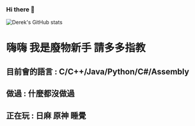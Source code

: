 ### Hi there 👋
![Derek's GitHub stats](https://github-readme-stats.vercel.app/api?username=Derek46518)

<!--
**Derek46518/Derek46518** is a ✨ _special_ ✨ repository because its `README.md` (this file) appears on your GitHub profile.

Here are some ideas to get you started:

- 🔭 I’m currently working on ...
- 🌱 I’m currently learning ...
- 👯 I’m looking to collaborate on ...
- 🤔 I’m looking for help with ...
- 💬 Ask me about ...
- 📫 How to reach me: ...
- 😄 Pronouns: ...
- ⚡ Fun fact: ...
-->

# 嗨嗨 我是廢物新手 請多多指教
## 目前會的語言 : C/C++/Java/Python/C#/Assembly
## 做過 : 什麼都沒做過
## 正在玩 : 日麻 原神 睡覺
